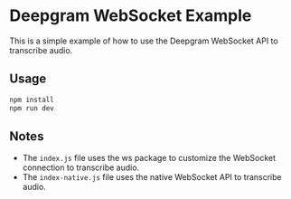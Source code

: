 # Deepgram WebSocket Example

This is a simple example of how to use the Deepgram WebSocket API to transcribe audio.

## Usage

```bash
npm install
npm run dev
```

## Notes

- The `index.js` file uses the ws package to customize the WebSocket connection to transcribe audio.
- The `index-native.js` file uses the native WebSocket API to transcribe audio.
